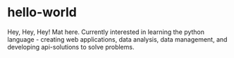 # hello-world


Hey, Hey, Hey! Mat here. Currently interested in learning the python language - creating web applications, data analysis, data management, and developing api-solutions to solve problems. 

